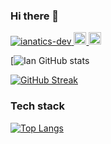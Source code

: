 ### Hi there 👋

<p align="left"> 
  <a href="https://github.com/ianatics-dev/ianatics-dev/">
    <img src="https://komarev.com/ghpvc/?username=ianatics-dev" alt="ianatics-dev" />
  </a>
  <a href="http://twitter.com/ianatics123">
    <img height="20" src="https://img.shields.io/twitter/follow/ianatics123?label=Twitter&logo=twitter&style=flat" />
  </a>
  <a href="https://github.com/ianatics-dev">
    <img height="20" src="https://img.shields.io/github/followers/ianatics-dev?label=follow&logo=github&style=flat" />
  </a>
<!--   <a href="https://www.reddit.com/user/arceduardvincent">
    <img height="20" src="https://img.shields.io/reddit/user-karma/combined/arceduardvincent?label=Reddit&logo=reddit&style=flat" />
  </a> -->
  <!-- <a href="https://stackoverflow.com/users/3788603/arceduardvincent">
    <img height="20" src="https://img.shields.io/stackexchange/stackoverflow/r/3788603?label=StackOverflow&logo=stack-overflow&style=flat" />
  </a> -->
</p>

[![Ian GitHub stats](https://github-readme-stats.vercel.app/api?username=ianatics-dev&show_icons=true&theme=highcontrast)
<!-- ![GitHub Streak](https://github-readme-streak-stats.herokuapp.com/?user=ianatics-dev&theme&theme=dark)](https://git.io/streak-stats) -->
[![GitHub Streak](https://github-readme-streak-stats.herokuapp.com/?user=ianatics-dev)](https://git.io/streak-stats)

### Tech stack

[![Top Langs](https://github-readme-stats.vercel.app/api/top-langs/?username=ianatics-dev)](https://github.com/anuraghazra/github-readme-stats)


